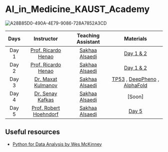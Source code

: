# AI_in_Medicine_KAUST_Academy

![A28B85D0-490A-4E79-9086-728A7852A3CD](https://github.com/Sakhaa-Alsaedi/AI_in_Medicine_KAUST_Academy/assets/42935314/5fb68114-a8c7-4429-ad5d-fa4d21adc351)



| Days | Instructor| Teaching Assistant     |Materials |
| :---:         |     :---:      |          :---: |      :---: |
| Day 1  | [Prof. Ricardo Henao](https://www.kaust.edu.sa/en/study/faculty/ricardo-henao)   | [Sakhaa Alsaedi](https://cemse.kaust.edu.sa/cbrc/people/person/sakhaa-alsaedi)    | [Day 1 & 2](https://github.com/rhenaog/kacademy_kacst_day12)
| Day 2    | [Prof. Ricardo Henao](https://www.kaust.edu.sa/en/study/faculty/ricardo-henao)        | [Sakhaa Alsaedi](https://cemse.kaust.edu.sa/cbrc/people/person/sakhaa-alsaedi)      | [Day 1 & 2](https://github.com/rhenaog/kacademy_kacst_day12)
| Day 3 | [Dr. Maxat Kulmanov](https://cemse.kaust.edu.sa/people/person/maxat-kulmanov)     | [Sakhaa Alsaedi](https://cemse.kaust.edu.sa/cbrc/people/person/sakhaa-alsaedi)     |[TP53](https://colab.research.google.com/drive/1R0mCXQwbN84GG05zfuvnn0nUeRj0HEWa?usp=sharing) , [DeepPheno](https://colab.research.google.com/drive/1rdDJajF36hUp8d0KX621vYDbgHwiYKL7?usp=sharing) , [AlphaFold](https://colab.research.google.com/drive/1-speEs2S4iF7TA7zYh7dMR4sYQgGjBM5?usp=sharing)
| Day 4   | [Dr. Senay Kafkas](https://cemse.kaust.edu.sa/cbrc/people/person/senay-kafkas)       | [Sakhaa Alsaedi](https://cemse.kaust.edu.sa/cbrc/people/person/sakhaa-alsaedi) |[Soon]
| Day 5  | [Prof. Robert Hoehndorf](https://cemse.kaust.edu.sa/cbrc/people/person/robert-hoehndorf)       | [Sakhaa Alsaedi](https://cemse.kaust.edu.sa/cbrc/people/person/sakhaa-alsaedi) |[Day 5](https://github.com/leechuck/kacst-day-5)


## Useful resources 
- [Python for Data Analysis by Wes McKinney](https://wesmckinney.com/book/)
